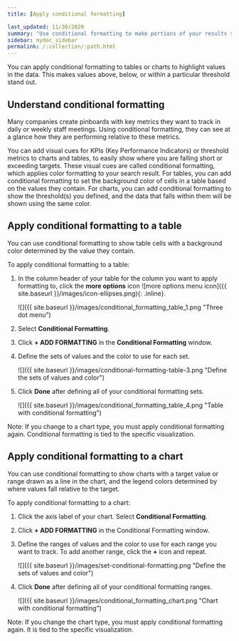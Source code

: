 ```yaml
---
title: [Apply conditional formatting]

last_updated: 11/30/2020
summary: "Use conditional formatting to make portions of your results stand  out."
sidebar: mydoc_sidebar
permalink: /:collection/:path.html
---
```


You can apply conditional formatting to tables or charts to highlight values in the data. This makes values above, below, or within a particular threshold stand out.

## Understand conditional formatting

Many companies create pinboards with key metrics they want to track in daily or weekly staff meetings. Using conditional formatting, they can see at a glance how they are performing relative to these metrics.

You can add visual cues for KPIs (Key Performance Indicators) or threshold metrics to charts and tables, to easily show where you are falling short or exceeding targets. These visual cues are called conditional formatting, which applies color formatting to your search result. For tables, you can add conditional formatting to set the background color of cells in a table based on the values they contain. For charts, you can add conditional formatting to show the threshold(s) you defined, and the data that falls within them will be shown using the same color.

## Apply conditional formatting to a table

You can use conditional formatting to show table cells with a background color determined by the value they contain.

To apply conditional formatting to a table:

1. In the column header of your table for the column you want to apply formatting to, click the **more options** icon ![more options menu icon]({{ site.baseurl }}/images/icon-ellipses.png){: .inline}.

     ![]({{ site.baseurl }}/images/conditional_formatting_table_1.png "Three dot menu")

2. Select **Conditional Formatting**.
3. Click **+ ADD FORMATTING** in the **Conditional Formatting** window.
4. Define the sets of values and the color to use for each set.

     ![]({{ site.baseurl }}/images/conditional-formatting-table-3.png "Define the sets of values and color")

5. Click **Done** after defining all of your conditional formatting sets.

     ![]({{ site.baseurl }}/images/conditional_formatting_table_4.png "Table with conditional formatting")

Note: If you change to a chart type, you must apply conditional formatting again. Conditional formatting is tied to the specific visualization.

## Apply conditional formatting to a chart

You can use conditional formatting to show charts with a target value or range drawn as a line in the chart, and the legend colors determined by where values fall relative to the target.

To apply conditional formatting to a chart:

1. Click the axis label of your chart. Select **Conditional Formatting**.
2. Click **+ ADD FORMATTING** in the Conditional Formatting window.
3. Define the ranges of values and the color to use for each range you want to track. To add another range, click the **+** icon and repeat.

     ![]({{ site.baseurl }}/images/set-conditional-formatting.png "Define the sets of values and color")

4. Click **Done** after defining all of your conditional formatting ranges.

     ![]({{ site.baseurl }}/images/conditional_formatting_chart.png "Chart with conditional formatting")

Note: If you change the chart type, you must apply conditional formatting again. It is tied to the specific visualization.
